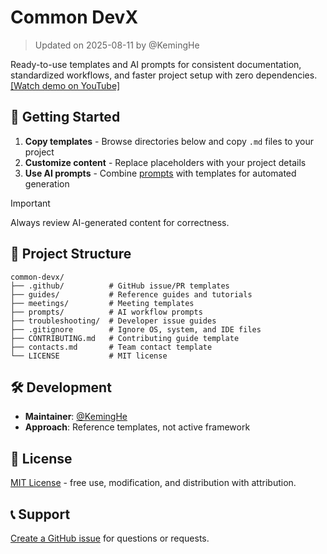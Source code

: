 # Common DevX

> Updated on 2025-08-11 by @KemingHe

Ready-to-use templates and AI prompts for consistent documentation, standardized workflows, and faster project setup with zero dependencies. [[Watch demo on YouTube]](https://youtu.be/Mfx0DFsCcTw)

## 🚀 Getting Started

1. **Copy templates** - Browse directories below and copy `.md` files to your project
2. **Customize content** - Replace placeholders with your project details
3. **Use AI prompts** - Combine [prompts](./prompts/) with templates for automated generation

> [!IMPORTANT]
> Always review AI-generated content for correctness.

## 📁 Project Structure

```plaintext
common-devx/
├── .github/          # GitHub issue/PR templates
├── guides/           # Reference guides and tutorials
├── meetings/         # Meeting templates
├── prompts/          # AI workflow prompts  
├── troubleshooting/  # Developer issue guides
├── .gitignore        # Ignore OS, system, and IDE files
├── CONTRIBUTING.md   # Contributing guide template
├── contacts.md       # Team contact template
└── LICENSE           # MIT license
```

## 🛠️ Development

- **Maintainer**: [@KemingHe](https://github.com/KemingHe)
- **Approach**: Reference templates, not active framework

## 📄 License

[MIT License](./LICENSE) - free use, modification, and distribution with attribution.

## 📞 Support

[Create a GitHub issue](https://github.com/KemingHe/common-devx/issues) for questions or requests.
